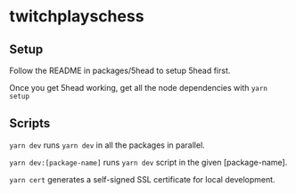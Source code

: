 # twitchplayschess


## Setup

Follow the README in packages/5head to setup 5head first.

Once you get 5head working, get all the node dependencies with `yarn setup`

## Scripts

`yarn dev` runs `yarn dev` in all the packages in parallel.

`yarn dev:[package-name]` runs `yarn dev` script in the given [package-name].

`yarn cert` generates a self-signed SSL certificate for local development.